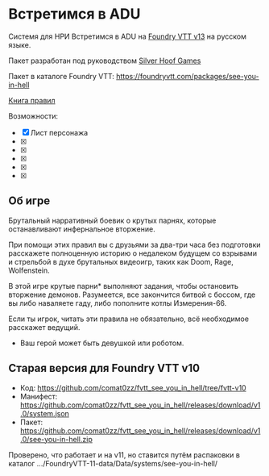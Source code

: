 # Встретимся в ADU

Системя для НРИ Встретимся в ADU на [Foundry VTT v13](https://foundryvtt.com/ "Что ещё за фаундри такой?") на русском языке. 

Пакет разработан под руководством [Silver Hoof Games](https://silverhoofgames.ru/)

Пакет в каталоге Foundry VTT: https://foundryvtt.com/packages/see-you-in-hell

[Книга правил](https://silverhoofgames.ru/%D0%B2%D1%81%D1%82%D1%80%D0%B5%D1%82%D0%B8%D0%BC%D1%81%D1%8F-%D0%B2-%D0%B0%D0%B4%D1%83/)

Возможности:

- [x] Лист персонажа
- [x] 
- [x] 
- [x] 
- [x] 
- [x] 

## Об игре

Брутальный нарративный боевик о крутых парнях, которые останавливают инфернальное вторжение.

При помощи этих правил вы с друзьями за два-три часа без подготовки расскажете полноценную историю о недалеком будущем со взрывами и стрельбой в духе брутальных видеоигр, таких как Doom, Rage, Wolfenstein.

В этой игре крутые парни* выполняют задания, чтобы остановить вторжение демонов. Разумеется, все закончится битвой с боссом, где вы либо наваляете гаду, либо пополните котлы Измерения-66.

Если ты игрок, читать эти правила не обязательно, всё необходимое расскажет ведущий.

* Ваш герой может быть девушкой или роботом.




## Старая версия для Foundry VTT v10

- Код: https://github.com/comat0zz/fvtt_see_you_in_hell/tree/fvtt-v10
- Манифест: https://github.com/comat0zz/fvtt_see_you_in_hell/releases/download/v1.0/system.json
- Пакет: https://github.com/comat0zz/fvtt_see_you_in_hell/releases/download/v1.0/see-you-in-hell.zip

Проверено, что работает и на v11, но ставится путём распаковки в каталог .../FoundryVTT-11-data/Data/systems/see-you-in-hell/